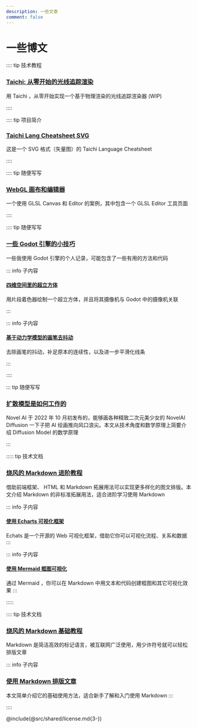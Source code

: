 ```yaml
---
description: 一些文章
comment: false
---
```


# 一些博文

:::: tip 技术教程
### [Taichi: 从零开始的光线追踪渲染](w/taichi-ray-tracing.md)

用 Taichi ，从零开始实现一个基于物理渲染的光线追踪渲染器 (WIP)

::::

:::: tip 项目简介
### [Taichi Lang Cheatsheet SVG](p/taichi-lang-cheatsheet-svg.md)

这是一个 SVG 格式（矢量图）的 Taichi Language Cheatsheet

::::

:::: tip 随便写写
### [WebGL 画布和编辑器](w/glsl-canvas-and-editor.md)

一个使用 GLSL Canvas 和 Editor 的案例，其中包含一个 GLSL Editor 工具页面

::::

:::: tip 随便写写
### [一些 Godot 引擎的小技巧](w/some-godot-tips.md)

一些我使用 Godot 引擎的个人记录，可能包含了一些有用的方法和代码

::: info 子内容

#### [四维空间里的超立方体](w/godot-cube-4d.md)

用片段着色器绘制一个超立方体，并且将其摄像机与 Godot 中的摄像机关联

:::

::: info 子内容

#### [基于动力学模型的画笔去抖动](w/godot-smooth-brush.md)

去除画笔的抖动，补足原本的连续性，以及进一步平滑化线条

:::

::::

::: tip 随便写写
### [扩散模型是如何工作的](w/how-diffusion-models-work.md)

Novel AI 于 2022 年 10 月初发布的，能够画各种精致二次元美少女的 NovelAI Diffusion 一下子把 AI 绘画推向风口浪尖。本文从技术角度和数学原理上简要介绍 Diffusion Model 的数学原理

:::

::::: tip 技术文档
### [烧风的 Markdown 进阶教程](p/advanced-use-of-markdown.md)

借助前端框架、 HTML 和 Markdown 拓展用法可以实现更多样化的图文排版。本文介绍 Markdown 的非标准拓展用法，适合进阶学习使用 Markdown

::: info 子内容
#### [使用 Echarts 可视化框架](p/use-echarts-in-markdown.md)

Echats 是一个开源的 Web 可视化框架，借助它你可以可视化流程、关系和数据
:::

::: info 子内容
#### [使用 Mermaid 框图可视化](p/use-mermaid-in-markdwon.md)

通过 Mermaid ，你可以在 Markdown 中用文本和代码创建框图和其它可视化效果
:::

:::::

:::: tip 技术文档
### [烧风的 Markdown 基础教程](p/basic-tutorial-for-markdown.md)

Markdown 是简洁高效的标记语言，被互联网广泛使用，用少许符号就可以轻松排版文章

::: info 子内容
### [使用 Markdown 排版文章](p/how-to-use-markdown.md)

本文简单介绍它的基础使用方法，适合新手了解和入门使用 Markdown
:::


::::

@include(@src/shared/license.md{3-})